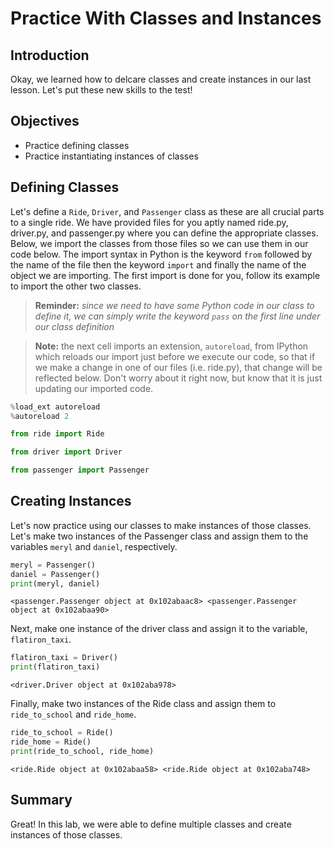 
# Practice With Classes and Instances

## Introduction
Okay, we learned how to delcare classes and create instances in our last lesson. Let's put these new skills to the test!

## Objectives

* Practice defining classes
* Practice instantiating instances of classes

## Defining Classes


Let's define a `Ride`, `Driver`, and `Passenger` class as these are all crucial parts to a single ride. We have provided files for you aptly named ride.py, driver.py, and passenger.py where you can define the appropriate classes. Below, we import the classes from those files so we can use them in our code below. The import syntax in Python is the keyword `from` followed by the name of the file then the keyword `import` and finally the name of the object we are importing. The first import is done for you, follow its example to import the other two classes.

> **Reminder:** *since we need to have some Python code in our class to define it, we can simply write the keyword `pass` on the first line under our class definition*

> **Note:** the next cell imports an extension, `autoreload`, from IPython which reloads our import just before we execute our code, so that if we make a change in one of our files (i.e. ride.py), that change will be reflected below. Don't worry about it right now, but know that it is just updating our imported code.


```python
%load_ext autoreload
%autoreload 2
```


```python
from ride import Ride
```


```python
from driver import Driver
```


```python
from passenger import Passenger
```

## Creating Instances

Let's now practice using our classes to make instances of those classes. Let's make two instances of the Passenger class and assign them to the variables `meryl` and `daniel`, respectively.


```python
meryl = Passenger()
daniel = Passenger()
print(meryl, daniel)
```

    <passenger.Passenger object at 0x102abaac8> <passenger.Passenger object at 0x102abaa90>


Next, make one instance of the driver class and assign it to the variable, `flatiron_taxi`.


```python
flatiron_taxi = Driver()
print(flatiron_taxi)
```

    <driver.Driver object at 0x102aba978>


Finally, make two instances of the Ride class and assign them to `ride_to_school` and `ride_home`. 


```python
ride_to_school = Ride()
ride_home = Ride()
print(ride_to_school, ride_home)
```

    <ride.Ride object at 0x102abaa58> <ride.Ride object at 0x102aba748>


## Summary
Great! In this lab, we were able to define multiple classes and create instances of those classes.
